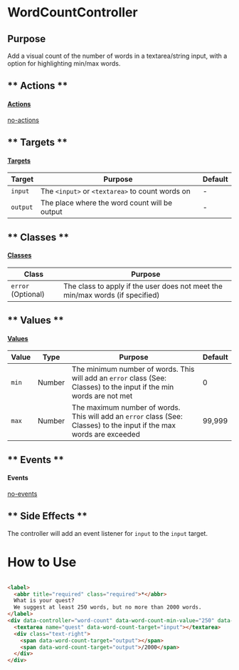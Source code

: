 # WordCountController

## Purpose

Add a visual count of the number of words in a textarea/string input, with a option for highlighting min/max words.

<!-- tabs:start -->

## ** Actions **

#### [Actions](https://stimulus.hotwire.dev/reference/actions)

[no-actions](../_partials/no-actions.md ':include')

## ** Targets **

#### [Targets](https://stimulus.hotwire.dev/reference/targets)

| Target | Purpose | Default |
| --- | --- | --- |
| `input` | The `<input>` or `<textarea>` to count words on | - |
| `output` | The place where the word count will be output | - |

## ** Classes **

#### [Classes](https://stimulus.hotwire.dev/reference/classes)

| Class | Purpose |
| --- | --- |
| `error` (Optional) | The class to apply if the user does not meet the min/max words (if specified) |

## ** Values **

#### [Values](https://stimulus.hotwire.dev/reference/values)

| Value | Type | Purpose | Default |
| --- | --- | --- | --- |
| `min` | Number | The minimum number of words. This will add an `error` class (See: Classes) to the input if the min words are not met | 0 |
| `max` | Number | The maximum number of words. This will add an `error` class (See: Classes) to the input if the max words are exceeded | 99,999 |

## ** Events **

#### Events

[no-events](../_partials/no-events.md ':include')

## ** Side Effects **

The controller will add an event listener for `input` to the `input` target.

<!-- tabs:end -->

# How to Use

```html

<label>
  <abbr title="required" class="required">*</abbr>
  What is your quest?
  We suggest at least 250 words, but no more than 2000 words.
</label>
<div data-controller="word-count" data-word-count-min-value="250" data-word-count-max-value="2000">
  <textarea name="quest" data-word-count-target="input"></textarea>
  <div class="text-right">
    <span data-word-count-target="output"></span>
    <span data-word-count-target="output">/2000</span>
  </div>
</div>
```
